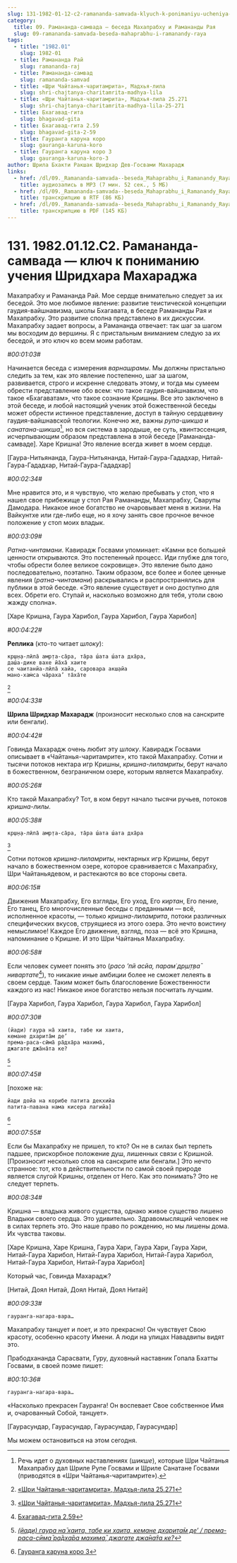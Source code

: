 ```yaml
---
slug: 131-1982-01-12-c2-ramananda-samvada-klyuch-k-ponimaniyu-ucheniya-shridhara-maharadzha
category:
  title: 09. Рамананда-самвада — беседа Махапрабху и Рамананды Рая
  slug: 09-ramananda-samvada-beseda-mahaprabhu-i-ramanandy-raya
tags:
  - title: "1982.01"
    slug: 1982-01
  - title: Рамананда Рай
    slug: ramananda-raj
  - title: Рамананда-самвад
    slug: ramananda-samvad
  - title: «Шри Чайтанья-чаритамрита», Мадхья-лила
    slug: shri-chajtanya-charitamrita-madhya-lila
  - title: «Шри Чайтанья-чаритамрита», Мадхья-лила 25.271
    slug: shri-chajtanya-charitamrita-madhya-lila-25-271
  - title: Бхагавад-гита
    slug: bhagavad-gita
  - title: Бхагавад-гита 2.59
    slug: bhagavad-gita-2-59
  - title: Гауранга каруна коро
    slug: gauranga-karuna-koro
  - title: Гауранга каруна коро 3
    slug: gauranga-karuna-koro-3
author: Шрила Бхакти Ракшак Шридхар Дев-Госвами Махарадж
links:
  - href: /dl/09._Ramananda-samvada--beseda_Mahaprabhu_i_Ramanandy_Raya/131_1982.01.12.C2_SridharMj_Ramananda-samvada--klyuch_k_ponimaniyu_ucheniya_Sridhara_Maharaja.mp3
    title: аудиозапись в MP3 (7 мин. 52 сек., 5 МБ)
  - href: /dl/09._Ramananda-samvada--beseda_Mahaprabhu_i_Ramanandy_Raya/131_1982.01.12.C2_SridharMj_Ramananda-samvada--klyuch_k_ponimaniyu_ucheniya_Sridhara_Maharaja.rtf
    title: транскрипцию в RTF (86 КБ)
  - href: /dl/09._Ramananda-samvada--beseda_Mahaprabhu_i_Ramanandy_Raya/131_1982.01.12.C2_SridharMj_Ramananda-samvada--klyuch_k_ponimaniyu_ucheniya_Sridhara_Maharaja.pdf
    title: транскрипцию в PDF (145 КБ)
---
```


# 131. 1982.01.12.C2. Рамананда-самвада — ключ к пониманию учения Шридхара Махараджа

Махапрабху и Рамананда Рай. Мое сердце внимательно следует за их беседой. Это мое любимое явление: развитие теистической концепции гаудия-вайшнавизма, школы Бхагавата, в беседе Рамананды Рая и Махапрабху. Это развитие сполна представлено в их дискуссии. Махапрабху задает вопросы, а Рамананда отвечает: так шаг за шагом мы восходим до вершины. Я с пристальным вниманием следую за их беседой, и это ключ ко всем моим работам.

*#00:01:03#*

Начинается беседа с измерения *варнашрамы*. Мы должны пристально следить за тем, как это явление постепенно, шаг за шагом, развивается, строго и искренне следовать этому, и тогда мы сумеем обрести представление обо всем: что такое гаудия-вайшнавизм, что такое «Бхагаватам», что такое сознание Кришны. Все это заключено в этой беседе, и любой настоящий ученик этой божественной беседы может обрести истинное представление, доступ в тайную сердцевину гаудия-вайшнавской теологии. Конечно же, важны *рупа-шикша* и *санатана-шикша*[^_ftn1], но вся система в зародыше, ее суть, квинтэссенция, исчерпывающим образом представлена в этой беседе [Рамананда-самваде]. Харе Кришна! Это явление всегда живет в моем сердце.

[Гаура-Нитьянанда, Гаура-Нитьянанда, Нитай-Гаура-Гададхар, Нитай-Гаура-Гададхар, Нитай-Гаура-Гададхар]

*#00:02:34#*

Мне нравится это, и я чувствую, что желаю пребывать у стоп, что я нашел свое прибежище у стоп Рая Рамананды, Махапрабху, Сварупы Дамодара. Никакое иное богатство не очаровывает меня в жизни. На Вайкунтхе или где-либо еще, но я хочу занять свое прочное вечное положение у стоп моих владык.

*#00:03:09#*

*Ратна-чинтамани*. Кавирадж Госвами упоминает: «Камни все большей ценности открываются. Это постепенный процесс. Иди глубже для того, чтобы обрести более великое сокровище». Это явление было дано последовательно, поэтапно. Таким образом, все более и более ценные явления (*ратна-чинтамани*) раскрывались и распространялись для публики в этой беседе. «Это явление существует и оно доступно для всех. Обрети его. Ступай и, насколько возможно для тебя, утоли свою жажду сполна».

[Харе Кришна, Гаура Харибол, Гаура Харибол, Гаура Харибол]

*#00:04:22#*

**Реплика** (кто-то читает *шлоку*):

    кр̣ш̣н̣а-лӣла̄ амр̣та-са̄ра, та̄ра ш́ата ш́ата дха̄ра,
    даш́а-дике вахе йа̄ха̄ хаите
    се чаитанйа-лӣла̄ хайа, саровара акш̣айа
    мано-хам̇са ча̄раха’ та̄ха̄те
[^_ftn2]

*#00:04:33#*

**Шрила Шридхар Махарадж** (произносит несколько слов на санскрите или бенгали).

*#00:04:42#*

Говинда Махарадж очень любит эту *шлоку*. Кавирадж Госвами описывает в «Чайтанья-чаритамрите», кто такой Махапрабху. Сотни и тысячи потоков нектара игр Кришны, *кришна-лиламриты*, берут начало в божественном, безграничном озере, которым является Махапрабху.

*#00:05:26#*

Кто такой Махапрабху? Тот, в ком берут начало тысячи ручьев, потоков *кришна-лилы*.

*#00:05:38#*

    кр̣ш̣н̣а-лӣла̄ амр̣та-са̄ра, та̄ра ш́ата ш́ата дха̄ра
[^_ftn3]

Сотни потоков *кришна-лиламриты*, нектарных игр Кришны, берут начало в божественном озере, которое сравнивается с Махапрабху, Шри Чайтаньядевом, и растекаются во все стороны света.

*#00:06:15#*

Движения Махапрабху, Его взгляды, Его уход, Его *киртан*, Его пение, Его танец, Его многочисленные беседы с преданными — всё, исполненное красоты, — только *кришна-лиламрита*, потоки различных специфических вкусов, струящиеся из этого озера. Это нечто воистину немыслимое! Каждое Его движение, взгляд, поза — всё это Кришна, напоминание о Кришне. И это Шри Чайтанья Махапрабху.

*#00:06:58#*

Если человек сумеет понять это (*расо ’пй асйа, парам̇ др̣ш̣т̣ва̄ нивартате*[^_ftn4]), то никакие иные амбиции более не сможет лелеять в своем сердце. Таким может быть благословение Божественности каждого из нас! Никакое иное богатство нельзя посчитать лучшим.

[Гаура Харибол, Гаура Харибол, Гаура Харибол, Гаура Харибол]

*#00:07:30#*

    (йади) гаура на̄ хаита, табе ки хаита,
    кемане дхарита̄м де’
    према-раса-сӣма̄ ра̄дха̄ра махима̄,
    джагате джа̄на̄та ке?
[^_ftn5]

*#00:07:45#*

[похоже на:

    йади дойа на корибе патита декхийа
    патита-павана нама кисера лагийа]
[^_ftn6]

*#00:07:55#*

Если бы Махапрабху не пришел, то кто? Он не в силах был терпеть падшее, прискорбное положение душ, лишенных связи с Кришной. [Произносит несколько слов на санскрите или бенгали.] Это нечто странное: тот, кто в действительности по самой своей природе является слугой Кришны, отделен от Него. Как это понимать? Это не следует терпеть.

*#00:08:34#*

Кришна — владыка живого существа, однако живое существо лишено Владыки своего сердца. Это удивительно. Здравомыслящий человек не в силах терпеть это. Это наше право по рождению, но мы лишены дома. Их чувства таковы.

[Харе Кришна, Харе Кришна, Гаура Хари, Гаура Хари, Гаура Хари, Нитай-Гаура Харибол, Нитай-Гаура Харибол, Нитай-Гаура Харибол, Нитай-Гаура Харибол, Нитай-Гаура Харибол]

Который час, Говинда Махарадж?

[Нитай, Доял Нитай, Доял Нитай, Доял Нитай]

*#00:09:33#*

    гауранга-нагара-вара…

Махапрабху танцует и поет, и это прекрасно! Он чувствует Свою красоту, особенно красоту Имени. А люди на улицах Навадвипы видят это.

Прабодхананда Сарасвати, Гуру, духовный наставник Гопала Бхатты Госвами, в своей поэме пишет:

*#00:10:36#*

    гауранга-нагара-вара…

«Насколько прекрасен Гауранга! Он воспевает Свое собственное Имя и, очарованный Собой, танцует».

[Гаурасундар, Гаурасундар, Гаурасундар, Гаурасундар]

Мы можем остановиться на этом сегодня.



[^_ftn1]: Речь идет о духовных наставлениях (*шикше*), которые Шри Чайтанья Махапрабху дал Шриле Рупе Госвами и Шриле Санатане Госвами (приводятся в «Шри Чайтанья-чаритамрите»).

[^_ftn2]: [«Шри Чайтанья-чаритамрита», Мадхья-лила 25.271](../notes/shri-chajtanya-charitamrita-madhya-lila/shri-chajtanya-charitamrita-madhya-lila-25-271.md)

[^_ftn3]: [«Шри Чайтанья-чаритамрита», Мадхья-лила 25.271](../notes/shri-chajtanya-charitamrita-madhya-lila/shri-chajtanya-charitamrita-madhya-lila-25-271.md)

[^_ftn4]: [Бхагавад-гита 2.59](../notes/bhagavad-gita/bhagavad-gita-2-59.md)

[^_ftn5]: [*(йади) гаура на̄ хаита, табе ки хаита, кемане дхарита̄м де’ / према-раса-сӣма̄ ра̄дха̄ра махима̄, джагате джа̄на̄та ке?*](../notes/shloka/jadi-gaura-na-haita-tabe.md)

[^_ftn6]: [Гауранга каруна коро 3](../notes/gauranga-karuna-koro/gauranga-karuna-koro-3.md)
